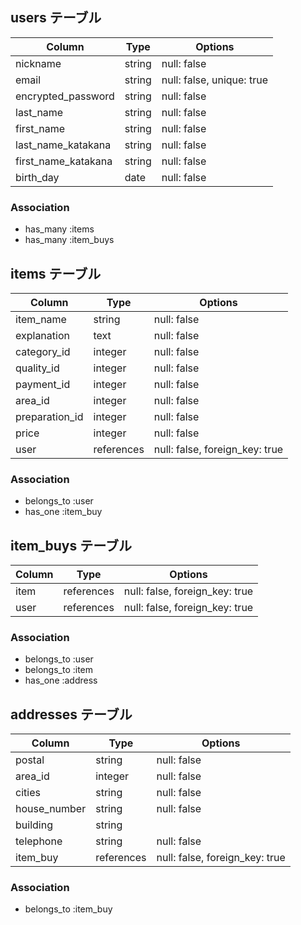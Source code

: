 ## users テーブル

| Column              | Type   | Options                   |
| ------------------- | ------ | ------------------------- |
| nickname            | string | null: false               |
| email               | string | null: false, unique: true | 
| encrypted_password  | string | null: false               |
| last_name           | string | null: false               |
| first_name          | string | null: false               |
| last_name_katakana  | string | null: false               |
| first_name_katakana | string | null: false               |
| birth_day           | date   | null: false               |

### Association

- has_many :items
- has_many :item_buys

## items テーブル

| Column         | Type       | Options                        |
| -------------- | ---------- | ------------------------------ |
| item_name      | string     | null: false                    |
| explanation    | text       | null: false                    |
| category_id    | integer    | null: false                    |
| quality_id     | integer    | null: false                    |
| payment_id     | integer    | null: false                    |
| area_id        | integer    | null: false                    |
| preparation_id | integer    | null: false                    |
| price          | integer    | null: false                    |
| user           | references | null: false, foreign_key: true |

### Association

- belongs_to :user
- has_one :item_buy

## item_buys テーブル

| Column | Type       | Options                        |
| ------ | ---------- | ------------------------------ |
| item   | references | null: false, foreign_key: true |
| user   | references | null: false, foreign_key: true |

### Association

- belongs_to :user
- belongs_to :item
- has_one :address

## addresses テーブル

| Column       | Type       | Options                        |
| ------------ | ---------- | ------------------------------ |
| postal       | string     | null: false                    |
| area_id      | integer    | null: false                    |
| cities       | string     | null: false                    |
| house_number | string     | null: false                    |
| building     | string     |                                |
| telephone    | string     | null: false                    |
| item_buy     | references | null: false, foreign_key: true |

### Association

- belongs_to :item_buy
